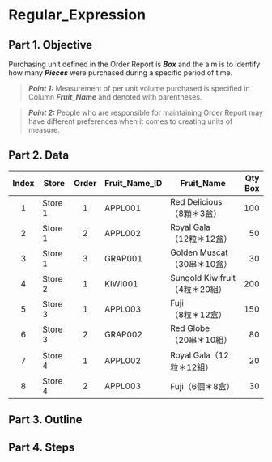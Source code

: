 # Regular_Expression
## Part 1. Objective
Purchasing unit defined in the Order Report is ***Box*** and the aim is to identify how many ***Pieces*** were purchased during a specific period of time.
> **_Point 1:_** Measurement of per unit volume purchased is specified in Column ***Fruit_Name*** and denoted with parentheses.

> **_Point 2:_** People who are responsible for maintaining Order Report may have different preferences when it comes to creating units of measure. 

## Part 2. Data
| Index  | Store   | Order | Fruit_Name_ID | Fruit_Name                       | Qty<br>Box |  
| :---:  | ---     | :---: | ---           | ---                              | ---:       | 
|      1 | Store 1 |     1 | APPL001       | Red Delicious<br>（8顆＊3盒）     |  100       | 
|      2 | Store 1 |     2 | APPL002       | Royal Gala<br>（12粒＊12盒）      |   50       |  
|      3 | Store 1 |     3 | GRAP001       | Golden Muscat<br>（30串＊10盒）   |   30       |  
|      4 | Store 2 |     1 | KIWI001       | Sungold Kiwifruit<br>（4粒＊20組）|  200       |  
|      5 | Store 3 |     1 | APPL003       | Fuji<br>（8粒＊12盒）             |  150       | 
|      6 | Store 3 |     2 | GRAP002       | Red Globe<br>（20串＊10組）       |   80       |  
|      7 | Store 4 |     1 | APPL002       | Royal Gala（12粒＊12組）          |   20       |  
|      8 | Store 4 |     2 | APPL003       | Fuji（6個＊8盒）                  |   30       | 
## Part 3. Outline
## Part 4. Steps
